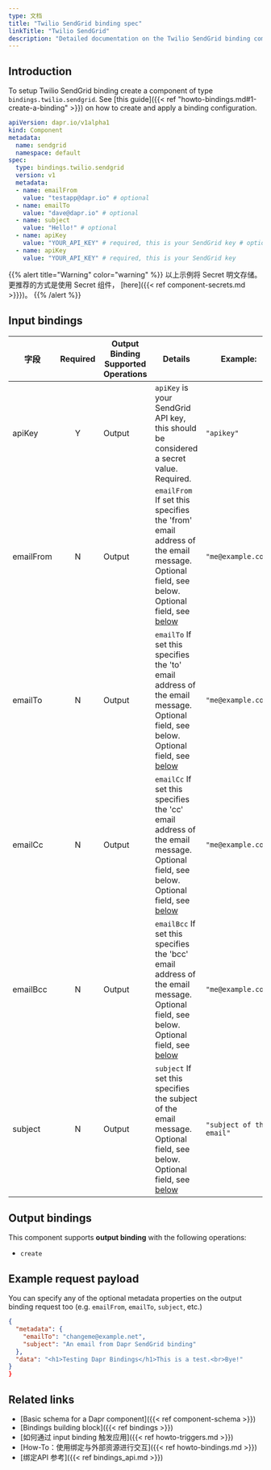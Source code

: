 ```yaml
---
type: 文档
title: "Twilio SendGrid binding spec"
linkTitle: "Twilio SendGrid"
description: "Detailed documentation on the Twilio SendGrid binding component"
---
```


## Introduction

To setup Twilio SendGrid binding create a component of type `bindings.twilio.sendgrid`. See [this guide]({{< ref "howto-bindings.md#1-create-a-binding" >}}) on how to create and apply a binding configuration.


```yaml
apiVersion: dapr.io/v1alpha1
kind: Component
metadata:
  name: sendgrid
  namespace: default
spec:
  type: bindings.twilio.sendgrid
  version: v1
  metadata:
  - name: emailFrom
    value: "testapp@dapr.io" # optional 
  - name: emailTo
    value: "dave@dapr.io" # optional 
  - name: subject
    value: "Hello!" # optional 
  - name: apiKey
    value: "YOUR_API_KEY" # required, this is your SendGrid key # optional 
  - name: apiKey
    value: "YOUR_API_KEY" # required, this is your SendGrid key
```

{{% alert title="Warning" color="warning" %}}
以上示例将 Secret 明文存储。 更推荐的方式是使用 Secret 组件， [here]({{< ref component-secrets.md >}}})。
{{% /alert %}}

## Input bindings

| 字段        | Required | Output Binding Supported Operations | Details                                                                                                                                                           | Example:                 |
| --------- |:--------:| ----------------------------------- | ----------------------------------------------------------------------------------------------------------------------------------------------------------------- | ------------------------ |
| apiKey    |    Y     | Output                              | `apiKey` is your SendGrid API key, this should be considered a secret value. Required.                                                                            | `"apikey"`               |
| emailFrom |    N     | Output                              | `emailFrom` If set this specifies the 'from' email address of the email message. Optional field, see below. Optional field, see [below](#example-request-payload) | `"me@example.com"`       |
| emailTo   |    N     | Output                              | `emailTo` If set this specifies the 'to' email address of the email message. Optional field, see below. Optional field, see [below](#example-request-payload)     | `"me@example.com"`       |
| emailCc   |    N     | Output                              | `emailCc` If set this specifies the 'cc' email address of the email message. Optional field, see below. Optional field, see [below](#example-request-payload)     | `"me@example.com"`       |
| emailBcc  |    N     | Output                              | `emailBcc` If set this specifies the 'bcc' email address of the email message. Optional field, see below. Optional field, see [below](#example-request-payload)   | `"me@example.com"`       |
| subject   |    N     | Output                              | `subject` If set this specifies the subject of the email message. Optional field, see below. Optional field, see [below](#example-request-payload)                | `"subject of the email"` |


## Output bindings

This component supports **output binding** with the following operations:

- `create`

## Example request payload

You can specify any of the optional metadata properties on the output binding request too (e.g. `emailFrom`, `emailTo`, `subject`, etc.)

```json
{
  "metadata": {
    "emailTo": "changeme@example.net",
    "subject": "An email from Dapr SendGrid binding"
  }, 
  "data": "<h1>Testing Dapr Bindings</h1>This is a test.<br>Bye!"
}
}
```
## Related links

- [Basic schema for a Dapr component]({{< ref component-schema >}})
- [Bindings building block]({{< ref bindings >}})
- [如何通过 input binding 触发应用]({{< ref howto-triggers.md >}})
- [How-To：使用绑定与外部资源进行交互]({{< ref howto-bindings.md >}})
- [绑定API 参考]({{< ref bindings_api.md >}})
